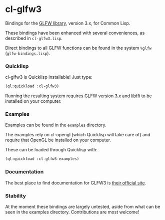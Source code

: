 # cl-glfw3

Bindings for the [GLFW library](http://glfw.org/), version 3.x, for Common Lisp.

These bindings have been enhanced with several conveniences, as described in `cl-glfw3.lisp`.

Direct bindings to all GLFW functions can be found in the system `%glfw` (`glfw-bindings.lisp`).

### Quicklisp

cl-glfw3 is Quicklisp installable! Just type:

```lisp
(ql:quickload :cl-glfw3)
```

Running the resulting system requires GLFW version 3.x and [libffi](http://sourceware.org/libffi/) to be installed on your computer.

### Examples

Examples can be found in the `examples` directory.

The examples rely on cl-opengl (which Quicklisp will take care of) and require that OpenGL be installed on your computer.

These can be loaded through Quicklisp with:

```lisp
(ql:quickload :cl-glfw3-examples)
```

### Documentation

The best place to find documentation for GLFW3 is [their official site](http://www.glfw.org/docs/3.0/index.html).

### Stability

At the moment these bindings are largely untested, aside from what can be seen in the examples directory. Contributions are most welcome!
